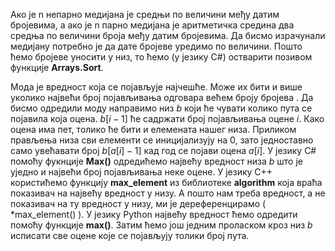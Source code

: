 ﻿Ако је n непарно медијана је средњи по величини међу датим бројевима, а ако је n парно медијана је аритметичка средина два средња по величини броја међу датим бројевима.
Да бисмо израчунали медијану потребно је да дате бројеве уредимо по величини. Пошто ћемо бројеве уносити у низ, то ћемо (у језику C#)  остварити позивом функције **Arrays.Sort**.

Мода је вредност која се појављује најчешће. Може их бити и више уколико највећи број појављивања одговара већем броју бројева . 
Да бисмо одредили моду направимо низ $b$ који ће чувати колико пута се појавила која оцена.  $b[i-1]$ ће садржати број појављивања оцене $i$. Како оцена има пет, толико ће бити и елемената нашег низа. Приликом прављења низа сви елементи се иницијализују на 0, зато једноставно само увећавати број $b[a[i] - 1]$ кад год се појави оцена $a[i]$. 
У језику C# помоћу фукнције **Max()** одредићемо највећу вредност низа $b$ што је уједно и највећи број појављивања неке оцене.
У језику C++ користићемо функцију **max_element** из библиотеке **algorithm** која враћа показивач на највећу вредност у низу. А пошто нам треба вредност, а не показивач на ту вредност у низу, ми је дереференцирамо ( *max_element() ).
У језику Python највећу вредност ћемо одредити помоћу функције **max()**. 
Затим ћемо још једним проласком кроз низ $b$  исписати све оцене које се појављују толики број пута.


 
